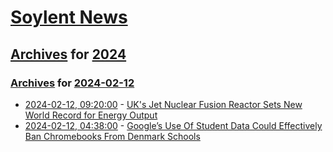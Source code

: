 # [Soylent News](../../../README.md)

## [Archives](../../index.md) for [2024](../index.md)

### [Archives](../../index.md) for [2024-02-12](index.md)

* [2024-02-12, 09:20:00](https://soylentnews.org/article.pl?sid=24/02/11/0854205&from=rss) - [UK's Jet Nuclear Fusion Reactor Sets New World Record for Energy Output](https://soylentnews.org/article.pl?sid=24/02/11/0854205&from=rss)
* [2024-02-12, 04:38:00](https://soylentnews.org/article.pl?sid=24/02/11/0847227&from=rss) - [Google’s Use Of Student Data Could Effectively Ban Chromebooks From Denmark Schools](https://soylentnews.org/article.pl?sid=24/02/11/0847227&from=rss)
